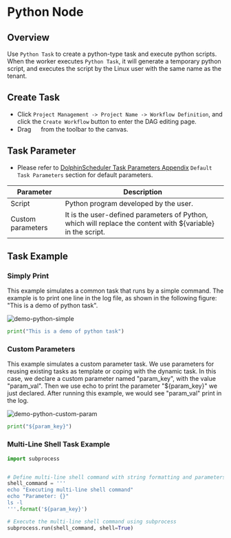 # Python Node

## Overview

Use `Python Task` to create a python-type task and execute python scripts. When the worker executes `Python Task`,
it will generate a temporary python script, and executes the script by the Linux user with the same name as the tenant.

## Create Task

- Click `Project Management -> Project Name -> Workflow Definition`, and click the `Create Workflow` button to enter the DAG editing page.
- Drag <img src="../../../../img/tasks/icons/python.png" width="15"/> from the toolbar to the canvas.

## Task Parameter

[//]: # (TODO: use the commented anchor below once our website template supports this syntax)
[//]: # (- Please refer to [DolphinScheduler Task Parameters Appendix]&#40;appendix.md#default-task-parameters&#41; `Default Task Parameters` section for default parameters.)

- Please refer to [DolphinScheduler Task Parameters Appendix](appendix.md) `Default Task Parameters` section for default parameters.

|   **Parameter**   |                                               **Description**                                                |
|-------------------|--------------------------------------------------------------------------------------------------------------|
| Script            | Python program developed by the user.                                                                        |
| Custom parameters | It is the user-defined parameters of Python, which will replace the content with \${variable} in the script. |

## Task Example

### Simply Print

This example simulates a common task that runs by a simple command. The example is to print one line in the log file, as shown in the following figure:
"This is a demo of python task".

![demo-python-simple](../../../../img/tasks/demo/python_ui_next.jpg)

```python
print("This is a demo of python task")
```

### Custom Parameters

This example simulates a custom parameter task. We use parameters for reusing existing tasks as template or coping with the dynamic task. In this case,
we declare a custom parameter named "param_key", with the value "param_val". Then we use echo to print the parameter "${param_key}" we just declared.
After running this example, we would see "param_val" print in the log.

![demo-python-custom-param](../../../../img/tasks/demo/python_custom_param_ui_next.jpg)

```python
print("${param_key}")
```

### Multi-Line Shell Task Example

```python
import subprocess


# Define multi-line shell command with string formatting and parameters
shell_command = '''
echo "Executing multi-line shell command"
echo "Parameter: {}"
ls -l
'''.format('${param_key}')  

# Execute the multi-line shell command using subprocess
subprocess.run(shell_command, shell=True)



